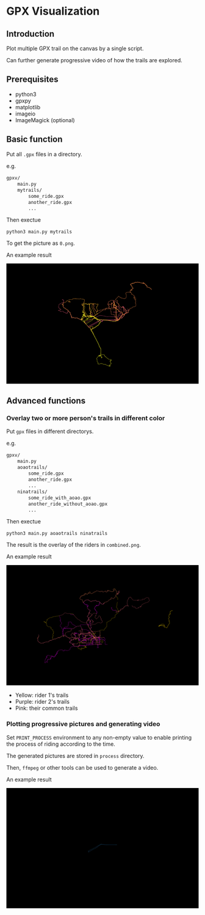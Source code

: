 GPX Visualization
===

## Introduction

Plot multiple GPX trail on the canvas by a single script.

Can further generate progressive video of how the trails are explored.

## Prerequisites

* python3
* gpxpy
* matplotlib
* imageio
* ImageMagick (optional)

## Basic function

Put all `.gpx` files in a directory. 

e.g.

```
gpxv/
    main.py
    mytrails/
        some_ride.gpx
        another_ride.gpx
        ...
```

Then exectue

```
python3 main.py mytrails
```

To get the picture as `0.png`.

An example result

![](examples/single.png)

## Advanced functions

### Overlay two or more person's trails in different color

Put `gpx` files in different directorys. 

e.g.

```
gpxv/
    main.py
    aoaotrails/
        some_ride.gpx
        another_ride.gpx
        ...
    ninatrails/
        some_ride_with_aoao.gpx
        another_ride_without_aoao.gpx
        ...
```

Then exectue

```
python3 main.py aoaotrails ninatrails
```

The result is the overlay of the riders in `combined.png`.

An example result

![](examples/comb.png)

* Yellow: rider 1's trails
* Purple: rider 2's trails
* Pink: their common trails

### Plotting progressive pictures and generating video

Set `PRINT_PROCESS` environment to any non-empty value to enable printing 
the process of riding according to the time. 

The generated pictures are stored in `process` directory.

Then, `ffmpeg` or other tools can be used to generate a video.

An example result

![](examples/animate.gif)
